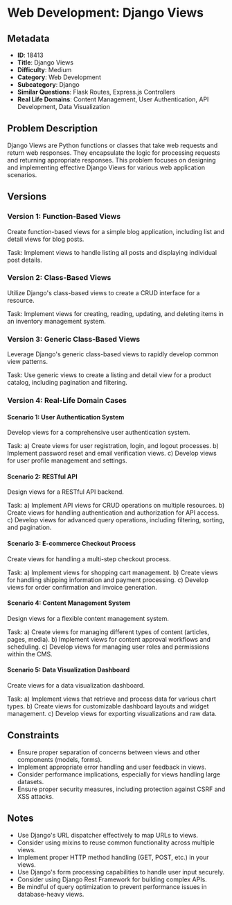 # Web Development: Django Views

## Metadata

- **ID**: 18413
- **Title**: Django Views
- **Difficulty**: Medium
- **Category**: Web Development
- **Subcategory**: Django
- **Similar Questions**: Flask Routes, Express.js Controllers
- **Real Life Domains**: Content Management, User Authentication, API Development, Data Visualization

## Problem Description

Django Views are Python functions or classes that take web requests and return web responses. They encapsulate the logic for processing requests and returning appropriate responses. This problem focuses on designing and implementing effective Django Views for various web application scenarios.

## Versions

### Version 1: Function-Based Views

Create function-based views for a simple blog application, including list and detail views for blog posts.

Task: Implement views to handle listing all posts and displaying individual post details.

### Version 2: Class-Based Views

Utilize Django's class-based views to create a CRUD interface for a resource.

Task: Implement views for creating, reading, updating, and deleting items in an inventory management system.

### Version 3: Generic Class-Based Views

Leverage Django's generic class-based views to rapidly develop common view patterns.

Task: Use generic views to create a listing and detail view for a product catalog, including pagination and filtering.

### Version 4: Real-Life Domain Cases

#### Scenario 1: User Authentication System
Develop views for a comprehensive user authentication system.

Task:
a) Create views for user registration, login, and logout processes.
b) Implement password reset and email verification views.
c) Develop views for user profile management and settings.

#### Scenario 2: RESTful API
Design views for a RESTful API backend.

Task:
a) Implement API views for CRUD operations on multiple resources.
b) Create views for handling authentication and authorization for API access.
c) Develop views for advanced query operations, including filtering, sorting, and pagination.

#### Scenario 3: E-commerce Checkout Process
Create views for handling a multi-step checkout process.

Task:
a) Implement views for shopping cart management.
b) Create views for handling shipping information and payment processing.
c) Develop views for order confirmation and invoice generation.

#### Scenario 4: Content Management System
Design views for a flexible content management system.

Task:
a) Create views for managing different types of content (articles, pages, media).
b) Implement views for content approval workflows and scheduling.
c) Develop views for managing user roles and permissions within the CMS.

#### Scenario 5: Data Visualization Dashboard
Create views for a data visualization dashboard.

Task:
a) Implement views that retrieve and process data for various chart types.
b) Create views for customizable dashboard layouts and widget management.
c) Develop views for exporting visualizations and raw data.

## Constraints

- Ensure proper separation of concerns between views and other components (models, forms).
- Implement appropriate error handling and user feedback in views.
- Consider performance implications, especially for views handling large datasets.
- Ensure proper security measures, including protection against CSRF and XSS attacks.

## Notes

- Use Django's URL dispatcher effectively to map URLs to views.
- Consider using mixins to reuse common functionality across multiple views.
- Implement proper HTTP method handling (GET, POST, etc.) in your views.
- Use Django's form processing capabilities to handle user input securely.
- Consider using Django Rest Framework for building complex APIs.
- Be mindful of query optimization to prevent performance issues in database-heavy views.